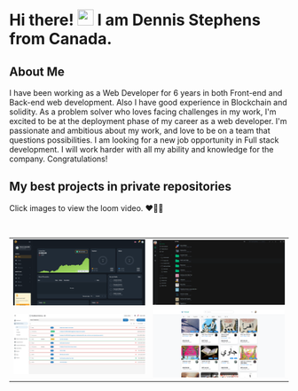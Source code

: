 # Hi there! <img src="https://media.giphy.com/media/hvRJCLFzcasrR4ia7z/giphy.gif" width="29px" height="29px"> I am Dennis Stephens from Canada.

##  About Me

I have been working as a Web Developer for 6 years in both Front-end and Back-end web
development. Also I have good experience in Blockchain and solidity.
As a problem solver who loves facing challenges in my work, I'm excited to be at the deployment
phase of my career as a web developer. I'm passionate and ambitious about my work, and love to
be on a team that questions possibilities. I am looking for a new job opportunity in Full stack
development. I will work harder with all my ability and knowledge for the company.
Congratulations!
<br>

##  My best projects in private repositories
<p>Click images to view the loom video. ❤💚💙 </p>
<br>
<table>
  <tr>
    <td><a target="_blank" href="https://www.loom.com/share/28eb3f68d9344ec084d29f2e653b3fc0" rel="noopener noreferrer"><img  src="./cryptitan.live.png" alt="dreamboat999" width="100%" /></a></td>
    <td><a  target="_blank" href="https://www.loom.com/share/fc577d4a3518404888d4c9c8e98d02fc" rel="noopener noreferrer"><img  src="./filemanager.png" alt="dreamboat999" width="100%" /></a></td>
  </tr>
  <tr>
    <td><a  target="_blank" href="https://www.loom.com/share/1566ced838114e17b5a227ada682d9e9" rel="noopener noreferrer"><img src="./RealTimefeedback.jpg" alt="dreamboat999" width="100%"  /></a></td>
    <td><a  target="_blank" href="https://www.loom.com/share/a5f5773e824548a38729a5678d5ffe10" rel="noopener noreferrer"><img  src="./talaqqi.png" alt="dreamboat999" width="100%" /></a></td>
  </tr>
  
  
  
  
</table>






